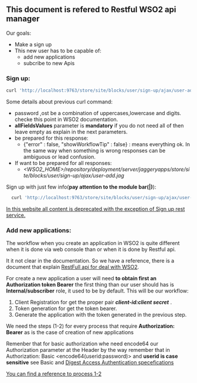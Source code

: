 ## This document is refered to Restful WSO2 api manager ##

Our goals: 
- Make a sign up 
- This new user has to be capable of:
  - add new applications 
  - subcribe to new Apis
  
### Sign up: ###
  
 ```sh
 curl 'http://localhost:9763/store/site/blocks/user/sign-up/ajax/user-add.jag' -H 'Accept: application/json' -d 'action=addUser&username=myusername&password=PyPassword1&allFieldsValues=Kim|Hill|ABC Network|30 Palm Road,Pasadena,California|USA|kim@abcnetwork.com|0016269934122|0016269934134|kimhill|www.abcNsounds.org/'
 ```
 Some details about previous curl command:
 - password ,ost be a combination of uppercases,lowercase and digits. checke this point in WSO2 documentation. 
 - **allFieldsValues** parameter is **mandatory** if you do not need all of then leave empty as explain in the next parameters.  
 - be prepared for this response:
   - {"error" : false, "showWorkflowTip" : false} : means everything ok. In the same way when something is wrong responses can be ambiguous or lead confusion.
 - If want to be prepared for all responses:
   - *<WSO2_HOME>/repository/deployment/server/jaggeryapps/store/site/blocks/user/sign-up/ajax/user-add.jag*
   
  Sign up with just few info(**pay attention to the module bar(|)**):

```sh
  curl 'http://localhost:9763/store/site/blocks/user/sign-up/ajax/user-add.jag' -H 'Accept: application/json' -d 'action=addUser&username=myusername&password=PyPassword1&allFieldsValues=Kim|Hill|ABC Network|||myemail@mail.com||||'
```
 
 [In this website all content is deprecated with the exception of Sign up rest service.](https://docs.wso2.com/display/AM200/Store+APIs#StoreAPIs-UserSignup)
  
### Add new applications: ###

The workflow when you create an application in WSO2 is quite different when it is done via web console than or when it is done by Restful api.

It it not clear in the documentation. So we have a reference, there is a document that explain [RestFull api for deal with WSO2](https://docs.wso2.com/display/AM210/apidocs/store/index.html).

For create a new application a user will need **to obtain first an Authorization token Bearer** the first thing than our user    should has is **Internal/subscriber** role, it used to  be by default.
This will be our workflow:
1. Client Registration for get the proper pair ***client-id:client secret*** .
2. Token generation for get the token bearer.
3. Generate the application with the token generated in  the previous step.

We need the steps (1-2) for every process that require **Authorization: Bearer** as is the case of creation of new applications


Remenber that for basic authorization whe need encode64 our Authorization parameter at the Header by the way remember that in Authorization: Basic <encode64(userid:password)> and **userid is case sensitive** see Basic and [Digest Access Authentication specefications](https://tools.ietf.org/html/rfc2617#page-5)

[You can find a reference to process 1-2](https://docs.wso2.com/display/AM210/apidocs/store/index.html#guide)





